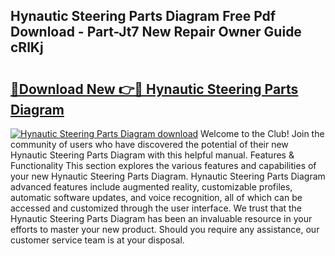 ## Hynautic Steering Parts Diagram Free Pdf Download - Part-Jt7 New Repair Owner Guide cRlKj

# <h2><a href="http://dfi6k4y.blite.top/?on=Hynautic+Steering+Parts+Diagram">🔗Download New 👉🔴 Hynautic Steering Parts Diagram</a></h2>

[![Hynautic Steering Parts Diagram download](https://i.imgur.com/lujVjoI.png)](http://dfi6k4y.blite.top/?on=Hynautic+Steering+Parts+Diagram)
Welcome to the Club! Join the community of users who have discovered the potential of their new Hynautic Steering Parts Diagram with this helpful manual. Features & Functionality This section explores the various features and capabilities of your new Hynautic Steering Parts Diagram. Hynautic Steering Parts Diagram advanced features include augmented reality, customizable profiles, automatic software updates, and voice recognition, all of which can be accessed and customized through the user interface. We trust that the Hynautic Steering Parts Diagram has been an invaluable resource in your efforts to master your new product. Should you require any assistance, our customer service team is at your disposal.
